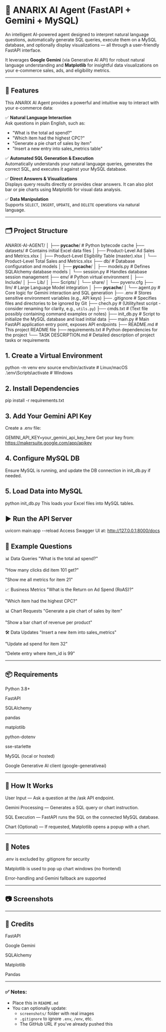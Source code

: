 # 🧠 ANARIX AI Agent (FastAPI + Gemini + MySQL)

An intelligent AI-powered agent designed to interpret natural language questions, automatically generate SQL queries, execute them on a MySQL database, and optionally display visualizations — all through a user-friendly FastAPI interface.

It leverages **Google Gemini** (via Generative AI API) for robust natural language understanding and **Matplotlib** for insightful data visualizations on your e-commerce sales, ads, and eligibility metrics.

---

## 🚀 Features

This ANARIX AI Agent provides a powerful and intuitive way to interact with your e-commerce data:

✅ **Natural Language Interaction**  
Ask questions in plain English, such as:

- "What is the total ad spend?"
- "Which item had the highest CPC?"
- "Generate a pie chart of sales by item"
- "Insert a new entry into sales_metrics table"

✅ **Automated SQL Generation & Execution**  
Automatically understands your natural language queries, generates the correct SQL, and executes it against your MySQL database.

✅ **Direct Answers & Visualizations**  
Displays query results directly or provides clear answers. It can also plot bar or pie charts using Matplotlib for visual data analysis.

✅ **Data Manipulation**  
Supports `SELECT`, `INSERT`, `UPDATE`, and `DELETE` operations via natural language.

---

## 🗂️ Project Structure

ANARIX-AI-AGENT/
│
├── **pycache**/ # Python bytecode cache
├── datasets/ # Contains initial Excel data files
│ ├── Product-Level Ad Sales and Metrics.xlsx
│ ├── Product-Level Eligibility Table (master).xlsx
│ └── Product-Level Total Sales and Metrics.xlsx
├── db/ # Database configuration and models
│ ├── **pycache**/
│ ├── models.py # Defines SQLAlchemy database models
│ └── session.py # Handles database session management
├── env/ # Python virtual environment
│ ├── Include/
│ ├── Lib/
│ ├── Scripts/
│ └── share/
│ └── pyvenv.cfg
├── llm/ # Large Language Model integration
│ ├── **pycache**/
│ └── agent.py # Core logic for Gemini interaction and SQL generation
├── .env # Stores sensitive environment variables (e.g., API keys)
├── .gitignore # Specifies files and directories to be ignored by Git
├── chech.py # (Utility/test script - consider renaming for clarity, e.g., `utils.py`)
├── cmds.txt # (Text file possibly containing command examples or notes)
├── init_db.py # Script to initialize the MySQL database and load initial data
├── main.py # Main FastAPI application entry point, exposes API endpoints
├── README.md # This project README file
├── requirements.txt # Python dependencies for the project
└── TASK DESCRIPTION.md # Detailed description of project tasks or requirements

## 1. Create a Virtual Environment

python -m venv env
source env/bin/activate # Linux/macOS
.\env\Scripts\activate # Windows

## 2. Install Dependencies

pip install -r requirements.txt

## 3. Add Your Gemini API Key

Create a .env file:

GEMINI_API_KEY=your_gemini_api_key_here
Get your key from: https://makersuite.google.com/app/apikey

## 4. Configure MySQL DB

Ensure MySQL is running, and update the DB connection in init_db.py if needed.

## 5. Load Data into MySQL

python init_db.py
This loads your Excel files into MySQL tables.

## ▶️ Run the API Server

uvicorn main:app --reload
Access Swagger UI at:
http://127.0.0.1:8000/docs

## 💬 Example Questions

📊 Data Queries
"What is the total ad spend?"

"How many clicks did item 101 get?"

"Show me all metrics for item 21"

📈 Business Metrics
"What is the Return on Ad Spend (RoAS)?"

"Which item had the highest CPC?"

📊 Chart Requests
"Generate a pie chart of sales by item"

"Show a bar chart of revenue per product"

🛠️ Data Updates
"Insert a new item into sales_metrics"

"Update ad spend for item 32"

"Delete entry where item_id is 99"

---

## 📦 Requirements

Python 3.8+

FastAPI

SQLAlchemy

pandas

matplotlib

python-dotenv

sse-starlette

MySQL (local or hosted)

Google Generative AI client (google-generativeai)

---

## 🧠 How It Works

User Input — Ask a question at the /ask API endpoint.

Gemini Processing — Generates a SQL query or chart instruction.

SQL Execution — FastAPI runs the SQL on the connected MySQL database.

Chart (Optional) — If requested, Matplotlib opens a popup with a chart.

---

## 📌 Notes

.env is excluded by .gitignore for security

Matplotlib is used to pop up chart windows (no frontend)

Error-handling and Gemini fallback are supported

---

## 📷 Screenshots

---

## 🙌 Credits

FastAPI

Google Gemini

SQLAlchemy

Matplotlib

Pandas

---

### ✅ Notes:

- Place this in `README.md`
- You can optionally update:
  - `screenshots/` folder with real images
  - `.gitignore` to ignore `.env`, `/env`, etc.
  - The GitHub URL if you’ve already pushed this
